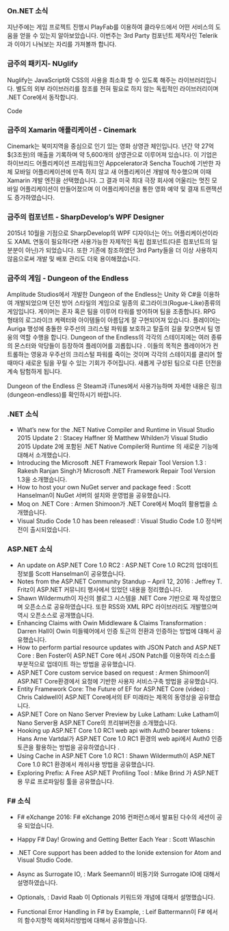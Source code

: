 ### On.NET 소식
지난주에는 게임 프로젝트 진행시 PlayFab를 이용하여 클라우드에서 어떤 서비스의 도움을 얻을 수 있는지 알아보았습니다. 이번주는 3rd Party 컴포넌트 제작사인 Telerik과 이야기 나눠보는 자리를 가져볼까 합니다.

### 금주의 패키지- NUglify
Nuglify는 JavaScript와 CSS의 사용을 최소화 할 수 있도록 해주는 라이브러리입니다. 별도의 외부 라이브러리를 참조를 전혀 필요로 하지 않는 독립적인 라이브러리이며  .NET Core에서 동작합니다.

Code

### 금주의 Xamarin 애플리케이션 - Cinemark
Cinemark는 북미지역을 중심으로 인기 있는 영화 상영관 체인입니다.  년간 약 27억$(3조원)의 매출을 기록하며 약 5,600개의 상영관으로 이루어져 있습니다. 이 기업은 하이브리드 어플리케이션 프레임워크인 Appcelerator과 Sencha Touch에 기반한 자체 모바일 어플리케이션에 만족 하지 않고 새 어플리케이션 개발에 착수했으며 이때  Xamarin 개발 엔진을 선택했습니다. 그 결과 미국 최대 극장 회사에 어울리는 멋진 모바일 어플리케이션이 만들어졌으며 이 어플리케이션을 통한 영화 예약 및 결재 트랜잭션도 증가하였습니다. 

### 금주의 컴포넌트 - SharpDevelop’s WPF Designer
2015녀 10월을 기점으로 SharpDevelop의 WPF 디자이너는 어느 어플리케이션이라도 XAML 연동이 필요하다면 사용가능한  자제적인 독립 컴포넌트(다른 컴포넌트의 일 분분이 아닌)가 되었습니다. 또한 기존에 참조하였던 3rd Party들을 더 이상 사용하지 않음으로써 개발 및 배포 관리도 더욱 용이해졌습니다. 

### 금주의 게임 - Dungeon of the Endless
 Amplitude Studios에서 개발한 Dungeon of the Endless는 Unity 와 C#을 이용하여 개발되었으며 던전 방어 스타일의 게임으로 일종의 로그라이크(Rogue-Like)종류의 게임입니다. 게이머는 혼자 혹은 팀을 이루어 타워를 방어하며 팀을 조종합니다. RPG 형태의 로그라이크 케렉터와 아이템들이 아름답게 잘 구현되어져 있습니다. 플레이어는 Auriga 행성에 충돌한 우주선의 크리스털 파워를 보호하고 탈출의 길을 찾으면서 팀 영웅의 역할 수행을 합니다. Dungeon of the Endless의 각각의 스테이지에는 여러 종류의 몬스터와 악당들이 등장하여 플레이어를 괴롭힙니다 . 이들의 목적은 플레이어가 컨트롤하는 영웅과 우주선의 크리스털 파워를 죽이는 것이며 각각의 스테이지를 클리어 할 때마다  새로운 팀을 꾸릴 수 있는 기회가 주어집니다. 새롭게 구성된 팀으로 다른 던전을 계속 탐험하게 됩니다.

Dungeon of the Endless 은 Steam과 iTunes에서 사용가능하며 자세한 내용은 링크(dungeon-endless)를 확인하시기 바랍니다.


### .NET 소식
* What’s new for the .NET Native Compiler and Runtime in Visual Studio 2015 Update 2 : Stacey Haffner 와 Matthew Whilden가  Visual Studio 2015 Update 2에 포함된 .NET Native Compiler와 Runtime 의 새로운 기능에 대해서 소개했습니다.
*  Introducing the Microsoft .NET Framework Repair Tool Version 1.3 : Rakesh Ranjan Singh가  Microsoft .NET Framework Repair Tool Version 1.3을 소개했습니다.
* How to host your own NuGet server and package feed : Scott Hanselman이 NuGet 서버의 설치와 운영법을 공유했습니다.
* Moq on .NET Core : Armen Shimoon가 .NET Core에서 Moq의 활용법을 소개했습니다.
* Visual Studio Code 1.0 has been released! : Visual Studio Code 1.0 정식버전이 출시되었습니다.

### ASP.NET 소식
* An update on ASP.NET Core 1.0 RC2 : ASP.NET Core 1.0 RC2의 업데이트 정보를 Scott Hanselman이 공유했습니다.
* Notes from the ASP.NET Community Standup – April 12, 2016 : Jeffrey T. Fritz이 ASP.NET 커뮤니티 행사에서 있었던 내용을 정리했습니다.
* Shawn Wildermuth이 자신의 블로그 시스템을 .NET Core 기반으로 재 작성했으며 오픈소스로 공유하였습니다. 또한 RSS와 XML RPC 라이브러리도 개발했으며 역시 오픈소스로 공개했습니다.
* Enhancing Claims with Owin Middleware & Claims Transformation : Darren Hall이 Owin 미들웨어에서 인증 토근의 전환과 인증하는 방법에 대해서 공유했습니다.
* How to perform partial resource updates with JSON Patch and ASP.NET Core : Ben Foster이 ASP.NET Core 에서 JSON Patch를 이용하여 리소스를 부분적으로 업데이트 하는 방법을 공유했습니다.
* ASP.NET Core custom service based on request : Armen Shimoon이 ASP.NET Core환경에서 요청에 기반한 사용자 서비스구축 방법을 공유했습니다.
* Entity Framework Core: The Future of EF for ASP.NET Core (video) : Chris Caldwell이 ASP.NET Core에서의  EF 미래라는 제목의 동영상을 공유했습니다.
* ASP.NET Core on Nano Server Preview by Luke Latham: Luke Latham이 Nano Server용 ASP.NET Core의 프리뷰버전을 소개했습니다.
* Hooking up ASP.NET Core 1.0 RC1 web api with Auth0 bearer tokens : Hans Arne Vartdal가  ASP.NET Core 1.0 RC1 환경의 web api에서  Auth0 인증 토큰을 활용하는 방법을 공유하였습니다 .
* Using Cache in ASP.NET Core 1.0 RC1 : Shawn Wildermuth이 ASP.NET Core 1.0 RC1 환경에서 캐쉬사용 방법을 공유했습니다.
* Exploring Prefix: A Free ASP.NET Profiling Tool : Mike Brind 가 ASP.NET용 무료 프로파일링 툴을 공유했습니다.

### F# 소식
* F# eXchange 2016: F# eXchange 2016 컨퍼런스에서 발표된 다수의 세션이 공유 되었습니다.
* Happy F# Day! Growing and Getting Better Each Year : Scott Wlaschin 
* .NET Core support has been added to the Ionide extension for Atom and Visual Studio Code.
* Async as Surrogate IO, : Mark Seemann이 비동기와 Surrogate IO에 대해서 설명하였습니다.
* Optionals, : David Raab 이 Optionals 키워드와 개념에 대해서 설명했습니다.

* Functional Error Handling in F# by Example, : Leif Battermann이 F# 에서의 함수지향적 예외처리방법에 대해서 공유했습니다.
